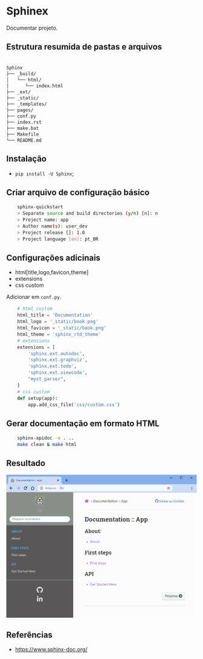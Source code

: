 # Sphinex
Documentar projeto.

## Estrutura resumida de pastas e arquivos
```text

Sphinx
├── _build/
│   └── html/
│      └── index.html
├── _ext/
├── _static/
├── _templates/
├── pages/
├── conf.py
├── index.rst
├── make.bat
├── Makefile
└── README.md

```

## Instalação
- `pip install -U Sphinx`;

## Criar arquivo de configuração básico
```sh
	sphinx-quickstart
	> Separate source and build directories (y/n) [n]: n
	> Project name: app
	> Author name(s): user_dev
	> Project release []: 1.0
	> Project language [en]: pt_BR
```

## Configurações adicinais
- html[title,logo,favicon,theme]
- extensions
- css custom

Adicionar em `conf.py`.
```py
	# html custom
	html_title = 'Documentation'
	html_logo = '_static/book.png'
	html_favicon = '_static/book.png'
	html_theme = 'sphinx_rtd_theme'
	# extensions
	extensions = [
		'sphinx.ext.autodoc',
	    'sphinx.ext.graphviz',
		'sphinx.ext.todo',
		'sphinx.ext.viewcode',
		"myst_parser",
	]
	# css custom
	def setup(app):
		app.add_css_file('css/custom.css')

```

## Gerar documentação em formato HTML
```sh
	sphinx-apidoc -o . ..
	make clean & make html
```

## Resultado
![result](./_static/img/preview_sphinx.png)

## Referências
- https://www.sphinx-doc.org/